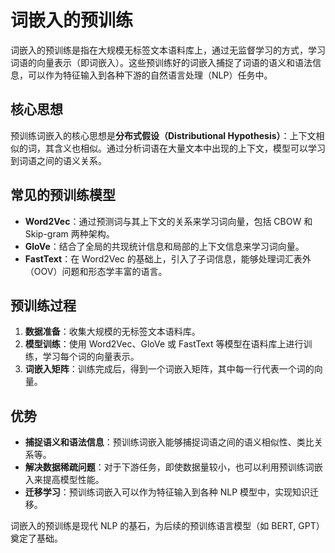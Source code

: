 # 词嵌入的预训练

词嵌入的预训练是指在大规模无标签文本语料库上，通过无监督学习的方式，学习词语的向量表示（即词嵌入）。这些预训练好的词嵌入捕捉了词语的语义和语法信息，可以作为特征输入到各种下游的自然语言处理（NLP）任务中。

## 核心思想

预训练词嵌入的核心思想是**分布式假设（Distributional Hypothesis）**：上下文相似的词，其含义也相似。通过分析词语在大量文本中出现的上下文，模型可以学习到词语之间的语义关系。

## 常见的预训练模型

- **Word2Vec**：通过预测词与其上下文的关系来学习词向量，包括 CBOW 和 Skip-gram 两种架构。
- **GloVe**：结合了全局的共现统计信息和局部的上下文信息来学习词向量。
- **FastText**：在 Word2Vec 的基础上，引入了子词信息，能够处理词汇表外（OOV）问题和形态学丰富的语言。

## 预训练过程

1.  **数据准备**：收集大规模的无标签文本语料库。
2.  **模型训练**：使用 Word2Vec、GloVe 或 FastText 等模型在语料库上进行训练，学习每个词的向量表示。
3.  **词嵌入矩阵**：训练完成后，得到一个词嵌入矩阵，其中每一行代表一个词的向量。

## 优势

- **捕捉语义和语法信息**：预训练词嵌入能够捕捉词语之间的语义相似性、类比关系等。
- **解决数据稀疏问题**：对于下游任务，即使数据量较小，也可以利用预训练词嵌入来提高模型性能。
- **迁移学习**：预训练词嵌入可以作为特征输入到各种 NLP 模型中，实现知识迁移。

词嵌入的预训练是现代 NLP 的基石，为后续的预训练语言模型（如 BERT, GPT）奠定了基础。
